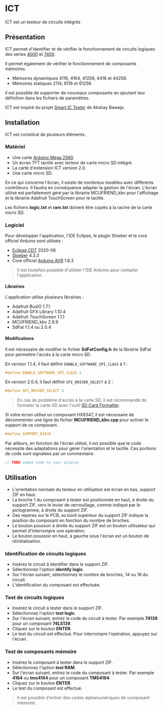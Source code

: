 # ICT
ICT est un testeur de circuits intégrés
## Présentation
ICT permet d'identifier et de vérifier le fonctionnement de circuits logiques des séries [4000](https://fr.wikipedia.org/wiki/Liste_des_circuits_int%C3%A9gr%C3%A9s_de_la_s%C3%A9rie_4000) et [7400](https://fr.wikipedia.org/wiki/Liste_des_circuits_int%C3%A9gr%C3%A9s_de_la_s%C3%A9rie_7400).

Il permet également de vérifier le fonctionnement de composants mémoires.
- Mémoires dynamiques 4116, 4164, 41256, 4416 et 44256.
- Mémoires statiques 2114, 6116 et 61256.

Il est possible de supporter de nouveaux composants en ajoutant leur définition dans les fichiers de paramètres.

ICT est inspiré du projet [Smart IC Tester](https://www.instructables.com/id/Smart-IC-Tester/) de Akshay Baweja.

## Installation
ICT est constitué de plusieurs éléments.
### Matériel
- Une carte [Arduino Mega 2560](https://store.arduino.cc/arduino-mega-2560-rev3).
- Un écran TFT tactile avec lecteur de carte micro SD intégré.
- La carte d'extension ICT version 2.0.
- Une carte micro SD.

En ce qui concerne l'écran, il existe de nombreux modèles avec différents contrôleurs. Il faudra en conséquence adapter la gestion de l'écran.
L'écran utilisé est parfaitement géré par la librairie MCUFRIEND_kbv pour l'affichage et la librairie Adafruit TouchScreen pour le tactile.

Les fichiers **logic.txt** et **ram.txt** doivent être copiés à la racine de la carte micro SD.
### Logiciel
Pour développer l'application, l'IDE Eclipse, le plugin Sloeber et le core officiel Arduino sont utilisés :
- [Eclipse CDT](https://www.eclipse.org/cdt/) 2020-06
- [Sloeber](https://eclipse.baeyens.it/) 4.3.3
- Core officiel [Arduino AVR](https://github.com/arduino/ArduinoCore-avr) 1.8.3
> Il est toutefois possible d'utiliser l'IDE Arduino pour compiler l'application.

#### Librairies
L'application utilise plusieurs librairies :
- Adafruit BusIO 1.7.1
- Adafruit GFX Library 1.10.4
- Adafruit TouchScreen 1.1.1
- MCUFRIEND_kbv 2.9.9
- SdFat 1.1.4 ou 2.0.4
#### Modifications
Il est nécessaire de modifier le fichier **SdFatConfig.h** de la librairie SdFat pour permettre l'accès à la carte micro SD.

En version 1.1.4, il faut définir `ENABLE_SOFTWARE_SPI_CLASS` à 1 :
```cpp
#define ENABLE_SOFTWARE_SPI_CLASS 1
```
En version 2.0.4, il faut définir `SPI_DRIVER_SELECT` à 2 :
```cpp
#define SPI_DRIVER_SELECT 2
```
> En cas de problème d'accès à la carte SD, il est recommandé de formater la carte SD avec l'outil [SD Card Formatter](https://www.sdcard.org/downloads/formatter/).

Si votre écran utilise un composant HX8347, il est nécessaire de décommenter une ligne du fichier **MCUFRIEND_kbv.cpp** pour activer le support de ce composant.
```cpp
#define SUPPORT_8347D
```
Par ailleurs, en fonction de l'écran utilisé, il est possible que le code nécessite des adaptations pour gérer l'orientation et le tactile.
Ces portions de code sont signalées par un commentaire.
```cpp
// TODO adapt code to your display
```
## Utilisation
- L'orientation normale du testeur en utilisation est écran en bas, support ZIF en haut.
- La broche 1 du composant à tester est positionnée en haut, à droite du support ZIF, vers le levier de verrouillage, comme indiqué par le pictogramme, à droite du support ZIF.
- Des repères sur le PCB, au bord supérieur du support ZIF indique la position du composant en fonction du nombre de broches. 
- Le bouton poussoir à droite du support ZIF est un bouton utilisateur qui permet d'interrompre une opération.
- Le bouton poussoir en haut, à gauche sous l'écran est un bouton de réinitialisation.

### Identification de circuits logiques
- Insérez le circuit à identifier dans le support ZIF.
- Sélectionnez l'option **identify logic**.
- Sur l'écran suivant, sélectionnez le nombre de broches, 14 ou 16 du circuit.
- L'identification du composant est effectuée.
### Test de circuits logiques
- Insérez le circuit à tester dans le support ZIF.
- Sélectionnez l'option **test logic**.
- Sur l'écran suivant, entrez le code du circuit à tester. Par exemple **74139** pour un composant **74LS139**.
- Cliquez sur le bouton **ENTER**.
- Le test du circuit est effectué. Pour interrompre l'opération, appuyez sur l'écran. 
### Test de composants mémoire
- Insérez le composant à tester dans le support ZIF.
- Sélectionnez l'option **test RAM**.
- Sur l'écran suivant, entrez le code du composant à tester. Par exemple **4164** ou **tms4164** pour un composant **TMS4164**.
- Cliquez sur le bouton **ENTER**.
- Le test du composant est effectué.
> Il est possible d'entrer des codes alphanumériques de composant mémoire.